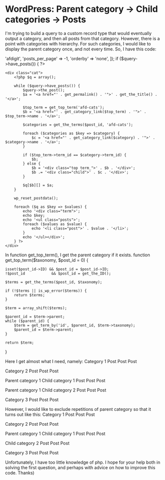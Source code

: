 
# WordPress: Parent category -> Child categories -> Posts

I'm trying to build a query to a custom record type that would eventually output a category, and then all posts from that category. However, there is a point with categories with hierarchy. For such categories, I would like to display the parent category once, and not every time. So, I have this code:
<?php
$query = new WP_Query([
    'post_type'            => 'afdigit',
    'posts_per_page'    => -1,
    'orderby'            => 'none',
]);
if ($query->have_posts()) { ?>
    <div class="cat">
        <?php $q = array();

        while ($query->have_posts()) {
            $query->the_post();
            $a = '<a href="' . get_permalink() . '">' . get_the_title() . '</a>';

            $top_term = get_top_term('afd-cats');
            $b = '<a href="' . get_category_link($top_term) . '">' . $top_term->name . '</a>';

            $categories = get_the_terms($post_id, 'afd-cats');

            foreach ($categories as $key => $category) {
                $c = '<a href="' . get_category_link($category) . '">' . $category->name . '</a>';
            }

            if ($top_term->term_id == $category->term_id) {
                $b;
            } else {
                $b = '<div class="top term_">' . $b . '</div>';
                $b .= '<div class="child">' . $c . '</div>';
            }

            $q[$b][] = $a;
        }

        wp_reset_postdata();

        foreach ($q as $key => $values) {
            echo '<div class="term">';
            echo $key;
            echo '<ul class="posts">';
            foreach ($values as $value) {
                echo '<li class="post">' . $value . '</li>';
            }
            echo '</ul></div>';
        } ?>
    </div>
<?php }
wp_reset_postdata(); ?>

In function get_top_term(), I get the parent category if it exists.
function get_top_term($taxonomy, $post_id = 0)
{

    isset($post_id->ID) && $post_id = $post_id->ID;
    !$post_id            && $post_id = get_the_ID();

    $terms = get_the_terms($post_id, $taxonomy);

    if (!$terms || is_wp_error($terms)) {
        return $terms;
    }

    $term = array_shift($terms);

    $parent_id = $term->parent;
    while ($parent_id) {
        $term = get_term_by('id', $parent_id, $term->taxonomy);
        $parent_id = $term->parent;
    }

    return $term;
}

Here I get almost what I need, namely:
Category 1
    Post
    Post
    Post

Category 2
    Post
    Post
    Post

Parent category 1
  Child category 1
    Post
    Post
    Post

Parent category 1
  Child category 2
    Post
    Post
    Post

Category 3
    Post
    Post
    Post

However, I would like to exclude repetitions of parent category so that it turns out like this:
Category 1
    Post
    Post
    Post

Category 2
    Post
    Post
    Post

Parent category 1
  Child category 1
    Post
    Post
    Post

  Child category 2
    Post
    Post
    Post

Category 3
    Post
    Post
    Post

Unfortunately, I have too little knowledge of php. I hope for your help both in solving the first question, and perhaps with advice on how to improve this code. Thanks)

        